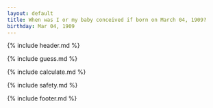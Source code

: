 ```yaml
---
layout: default
title: When was I or my baby conceived if born on March 04, 1909?
birthday: Mar 04, 1909
---
```


{% include header.md %}

{% include guess.md %}

{% include calculate.md %}

{% include safety.md %}

{% include footer.md %}



